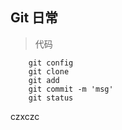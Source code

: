 ## Git 日常
> 代码
```
    git config
    git clone
    git add
    git commit -m 'msg'
    git status
```
czxczc